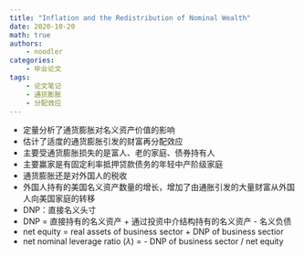 ```yaml
---
title: "Inflation and the Redistribution of Nominal Wealth"
date: 2020-10-20
math: true
authors:
    - noodler
categories:
    - 毕业论文
tags:
    - 论文笔记
    - 通货膨胀
    - 分配效应
---
```


- 定量分析了通货膨胀对名义资产价值的影响
- 估计了适度的通货膨胀引发的财富再分配效应
- 主要受通货膨胀损失的是富人、老的家庭、债券持有人
- 主要赢家是有固定利率抵押贷款债务的年轻中产阶级家庭
- 通货膨胀还是对外国人的税收
- 外国人持有的美国名义资产数量的增长，增加了由通胀引发的大量财富从外国人向美国家庭的转移
- DNP：直接名义头寸
- DNP = 直接持有的名义资产 + 通过投资中介结构持有的名义资产 - 名义负债
- net equity = real assets of business sector + DNP of business sectior
- net nominal leverage ratio ($\lambda$) = - DNP of business sector / net equity



